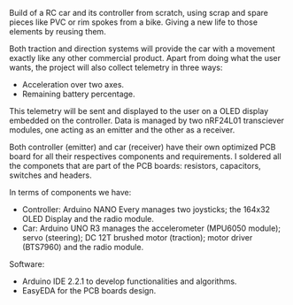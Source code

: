 Build of a RC car and its controller from scratch, using scrap and spare pieces like PVC or rim spokes from a bike. Giving a new life to those elements by reusing them.

Both traction and direction systems will provide the car with a movement exactly like any other commercial product. Apart from doing what the user wants,
the project will also collect telemetry in three ways:
- Acceleration over two axes.
- Remaining battery percentage.

This telemetry will be sent and displayed to the user on a OLED display embedded on the controller.
Data is managed by two nRF24L01 transciever modules, one acting as an emitter and the other as a receiver.

Both controller (emitter) and car (receiver) have their own optimized PCB board for all their respectives components and requirements. I soldered all the componets that are part of the PCB boards: resistors, capacitors, switches and headers. 

In terms of components we have:
 - Controller: Arduino NANO Every manages two joysticks; the 164x32 OLED Display and the radio 
 module.
 - Car: Arduino UNO R3 manages the accelerometer (MPU6050 module); servo (steering); DC 12T 
 brushed motor (traction); motor driver (BTS7960) and the radio module.

Software:
 - Arduino IDE 2.2.1 to develop functionalities and algorithms.
 - EasyEDA for the PCB boards design.
